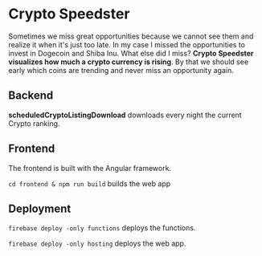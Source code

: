 # Crypto Speedster

Sometimes we miss great opportunities because we cannot see them and realize it when it's just too late. In my case I
missed the opportunities to invest in Dogecoin and Shiba Inu. What else did I miss? **Crypto Speedster visualizes how
much a crypto currency is rising**. By that we should see early which coins are trending and never miss an opportunity
again.

## Backend

**scheduledCryptoListingDownload** downloads every night the current Crypto ranking.

## Frontend

The frontend is built with the Angular framework.

`cd frontend & npm run build` builds the web app

## Deployment

`firebase deploy -only functions` deploys the functions.

`firebase deploy -only hosting` deploys the web app.
